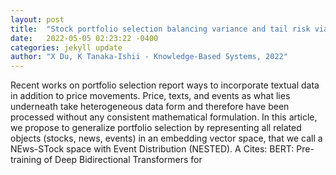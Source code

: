 ```yaml
---
layout: post
title:  "Stock portfolio selection balancing variance and tail risk via stock vector representation acquired from price data and texts"
date:   2022-05-05 02:23:22 -0400
categories: jekyll update
author: "X Du, K Tanaka-Ishii - Knowledge-Based Systems, 2022"
---
```

Recent works on portfolio selection report ways to incorporate textual data in addition to price movements. Price, texts, and events as what lies underneath take heterogeneous data form and therefore have been processed without any consistent mathematical formulation. In this article, we propose to generalize portfolio selection by representing all related objects (stocks, news, events) in an embedding vector space, that we call a NEws-STock space with Event Distribution (NESTED). A Cites: BERT: Pre-training of Deep Bidirectional Transformers for